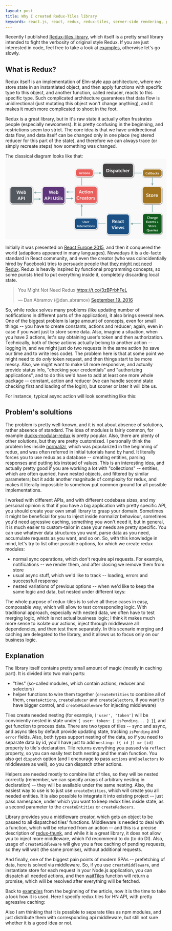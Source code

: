 ```yaml
---
layout: post
title: Why I created Redux-Tiles library
keywords: react.js, react, redux, redux-tiles, server-side rendering, prefetch, javascript
---
```


Recently I published [Redux-tiles library](https://github.com/Bloomca/redux-tiles), which itself is a pretty small library intended to fight the verbosity of original style Redux. If you are just interested in code, feel free to take a look at [examples](https://github.com/Bloomca/redux-tiles/tree/master/examples), otherwise let's go slowly.

## What is Redux?

Redux itself is an implementation of Elm-style app architecture, where we store state in an instantiated object, and then apply functions with specific type to this object, and another function, called reducer, reacts to this specific type. Such complicated architecture guarantees that data flow is unidirectional (just mutating this object won't change anything), and it makes it much more complicated to shoot in the foot.

Redux is a great library, but in it's raw state it actually often frustrates people (especially newcomers). It is pretty confusing in the beginning, and restrictions seem too strict. The core idea is that we have unidirectional data flow, and data itself can be changed only in one place (registered reducer for this part of the state), and therefore we can always trace (or simply recreate steps) how something was changed.

The classical diagram looks like that:
<img class="image" src="/assets/img/flux-diagram.png" />

 Initially it was presented on [React Europe 2015](https://www.youtube.com/watch?v=xsSnOQynTHs), and then it conquered the world (adaptions appeared in many languages). Nowadays it is a de-facto standard in React community, and even the creator (who was coincidentially hired by Facebook) tries to persuade people that [they might not need Redux](https://medium.com/@dan_abramov/you-might-not-need-redux-be46360cf367). Redux is heavily inspired by functional programming concepts, so some purists tried to put everything inside it, completely discarding local state.

<blockquote class="twitter-tweet" data-lang="en"><p lang="en" dir="ltr">You Might Not Need Redux <a href="https://t.co/3zBPrbhFeL">https://t.co/3zBPrbhFeL</a></p>&mdash; Dan Abramov (@dan_abramov) <a href="https://twitter.com/dan_abramov/status/777983404914671616">September 19, 2016</a></blockquote>
<script async src="//platform.twitter.com/widgets.js" charset="utf-8"></script>

So, while redux solves many problems (like updating number of notifications in different parts of the application), it also brings several new. One of the biggest problem is large amount of concepts, even for small things -- you have to create constants, actions and reducer; again, even in case if you want just to store some data. Also, imagine a situation, when you have 2 actions, let's say obtaining user's token and then authorization. Technically, both of these actions actually belong to another action -- logging in, and we might just do two requests in the same action (to save our time and to write less code). The problem here is that at some point we might need to do _only_ token request, and then things start to be more messy. Also, we might want to make UI more responsive, and actually provide status info, "checking your credentials" and "authorizing applications", and to do this we'd have to add at least one more whole package -- constant, action and reducer (we can handle second state checking first and loading of the login), but sooner or later it will bite us.

For instance, typical async action will look something like this:
<script src="https://gist.github.com/Bloomca/81b2f489e96c604747be407792612c6c.js"></script>

## Problem's solultions

The problem is pretty well-known, and it is not about absence of solutions, rather absence of standard. The idea of modules is fairly common, for example [ducks-modular-redux](https://github.com/erikras/ducks-modular-redux) is pretty popular. Also, there are plenty of other solutions, but they are pretty customized. I personally think the problem lies inside [normalizr](https://github.com/paularmstrong/normalizr), which was popularized in the beginning of redux, and was often referred in initial tutorials hand by hand. It literally forces you to use redux as a database -- creating entities, parsing responses and putting ids instead of values. This is an interesting idea, and actually pretty good if you are working a lot with "collections" -- entities, which are often queried, have nested objects, and filtered by similar parameters; but it adds another magnitude of complexity for redux, and makes it literally impossible to somehow put common ground for all possible implementations.

I worked with different APIs, and with different codebase sizes, and my personal opinion is that if you have a big application with pretty specific API, you should create your own small library to grasp your domain. Sometimes it might be beneficial for you to inject inside normalizr behaviour, sometimes you'd need agressive caching, something you won't need it, but in general, it is much easier to custom-tailor in case your needs are pretty specific. You can use whatever data structures you want, parse data as you need, accumulate requests as you want, and so on.
So, with this knowledge in mind, let's try to list other possible options, for which we create redux modules:
- normal sync operations, which don't require api requests. For example, notifications -- we render them, and after closing we remove them from store
- usual async stuff, which we'd like to track -- loading, errors and successfull response
- nested variations of previous options -- when we'd like to keep the same logic and data, but nested under different keys:

The whole purpose of redux-tiles is to solve all these cases in easy, composable way, which will allow to test corresponding logic. With traditional approach, especially with nested data, we often have to test merging logic, which is not actual business logic; I think it makes much more sense to isolate our actions, inject through middleware all dependencies, and then test them separately. In this scenario merging and caching are delegated to the library, and it allows us to focus only on our business logic.

## Explanation

The library itself contains pretty small amount of magic (mostly in caching part). It is divided into two main parts:
- "tiles" (so-called modules, which contain actions, reducer and selectors)
- helper functions to wire them together (`createEntities` to combine all of them, `createActions`, `createReducer` and `createSelectors`, if you want to have bigger control, and `createMiddleware` for injecting middleware)

Tiles create needed nesting (for example, `['user', 'token']` will be conviniently nested in state under `{ user: token: { isPending... } }`), and get function to process data. There are two types of tiles -- sync and async, and async tiles by default provide updating state, tracking `isPending` and `error` fields. Also, both types support nesting of the data, so if you need to separate data by id, you'll have just to add `nesting: ({ id }) => [id]` property to tile's declaration.
Tile returns everything you passed via `reflect` property, so you can easily test both nesting and the main function.
You also get `dispatch` option (and I encourage to pass `actions` and `selectors` to middleware as well), so you can dispatch other actions.

Helpers are needed mostly to combine list of tiles, so they will be nested correctly (remember, we can specify arrays of arbitrary nesting in declaration) -- they will be available under the same nesting. Also, the easiest way to use is to just use `createEntities`, which will create you all needed entities. It is also possible to integrate it into existing project -- just pass namespace, under which you want to keep redux tiles inside state, as a second parameter to the `createEntities` or `createReducers`.

Library provides you a middleware creator, which gets an object to be passed to all dispatched tiles' functions. Middleware is needed to deal with a function, which will be returned from an action -- and this is a precise description of [redux-thunk](https://github.com/gaearon/redux-thunk), and while it is a great library, it does not allow you to inject more middleware, which I'd recommend to do (to do DI). Also, usage of `createMiddleware` will give you a free caching of pending requests, so they will wait (the same promise), without additional requests.

And finally, one of the biggest pain points of modern SPAs -- prefetching of data, here is solved via middleware. So, if you use `createMiddleware`, and instantiate store for each request in your Node.js application, you can dispatch all needed actions, and then [waitTiles](https://github.com/Bloomca/redux-tiles/blob/master/examples/hacker-news-api/__test__/app.spec.js#L14) function will return a promise, which will be resolved after everything will be fetched.

Back to [examples](https://github.com/Bloomca/redux-tiles/tree/master/examples/hacker-news-api) from the beginning of the article, now it is the time to take a look how it is used. Here I specify redux tiles for HN API, with pretty agressive caching:
<script src="https://gist.github.com/Bloomca/0942d38d9d366a9de0d84ca1141598b9.js"></script>


Also I am thinking that it is possible to separate tiles as npm modules, and just distribute them with corresponding api middleware, but still not sure whether it is a good idea or not.
